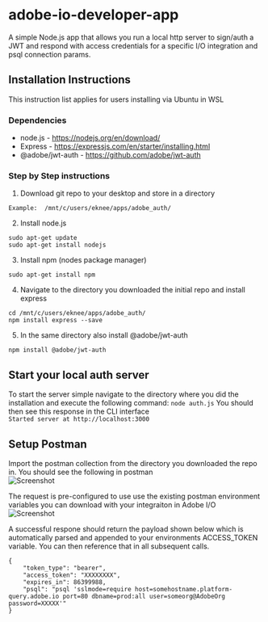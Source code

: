 # adobe-io-developer-app
 
A simple Node.js app that allows you run a local http server to sign/auth a JWT and respond with access credentials for a specific I/O integration and psql connection params.

## Installation Instructions
This instruction list applies for users installing via Ubuntu in WSL

### Dependencies
* node.js - https://nodejs.org/en/download/
* Express - https://expressjs.com/en/starter/installing.html
* @adobe/jwt-auth - https://github.com/adobe/jwt-auth


### Step by Step instructions
1. Download git repo to your desktop and store in a directory  
```
Example:  /mnt/c/users/eknee/apps/adobe_auth/
```

2. Install node.js  
```
sudo apt-get update
sudo apt-get install nodejs
```

3. Install npm (nodes package manager)  
```
sudo apt-get install npm
```

4. Navigate to the directory you downloaded the initial repo and install express
```
cd /mnt/c/users/eknee/apps/adobe_auth/
npm install express --save
```

5. In the same directory also install @adobe/jwt-auth  
```
npm install @adobe/jwt-auth
```

## Start your local auth server
To start the server simple navigate to the directory where you did the installation and execute the following command:
```node auth.js```
You should then see this response in the CLI interface  
```Started server at http://localhost:3000```


## Setup Postman
Import the postman collection from the directory you downloaded the repo in.  You should see the following in postman  
![Screenshot](postman_collection.png)

The request is pre-configured to use use the existing postman environment variables you can download with your integraiton in Adobe I/O  
![Screenshot](postman_request.png)

A successful respone should return the payload shown below which is automatically parsed and appended to your environments ACCESS_TOKEN variable.  You can then reference that in all subsequent calls.
```
{
    "token_type": "bearer",
    "access_token": "XXXXXXXX",
    "expires_in": 86399988,
    "psql": "psql 'sslmode=require host=somehostname.platform-query.adobe.io port=80 dbname=prod:all user=someorg@AdobeOrg password=XXXXX'"
}
```


